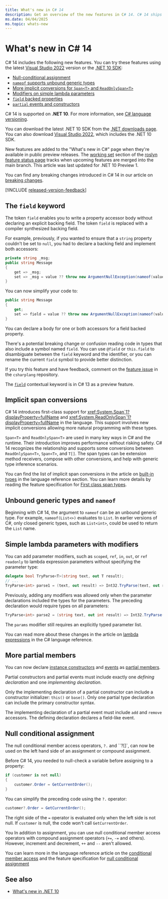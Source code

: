 ```yaml
---
title: What's new in C# 14
description: Get an overview of the new features in C# 14. C# 14 ships with .NET 10.
ms.date: 04/04/2025
ms.topic: whats-new
---
```

# What's new in C# 14

C# 14 includes the following new features. You can try these features using the latest [Visual Studio 2022](https://visualstudio.microsoft.com/vs/preview/) version or the [.NET 10 SDK](https://dotnet.microsoft.com/download/dotnet):

- [Null-conditional assignment](#null-conditional-assignment)
- [`nameof` supports unbound generic types](#unbound-generic-types-and-nameof)
- [More implicit conversions for `Span<T>` and `ReadOnlySpan<T>`](#implicit-span-conversions)
- [Modifiers on simple lambda parameters](#simple-lambda-parameters-with-modifiers)
- [`field` backed properties](#the-field-keyword)
- [`partial` events and constructors](#more-partial-members)

C# 14 is supported on **.NET 10**. For more information, see [C# language versioning](../language-reference/configure-language-version.md).

You can download the latest .NET 10 SDK from the [.NET downloads page](https://dotnet.microsoft.com/download). You can also download [Visual Studio 2022](https://visualstudio.microsoft.com/vs/), which includes the .NET 10 SDK.

New features are added to the "What's new in C#" page when they're available in public preview releases. The [working set](https://github.com/dotnet/roslyn/blob/main/docs/Language%20Feature%20Status.md#working-set) section of the [roslyn feature status page](https://github.com/dotnet/roslyn/blob/main/docs/Language%20Feature%20Status.md) tracks when upcoming features are merged into the main branch. This article was last updated for .NET 10 Preview 1.

You can find any breaking changes introduced in C# 14 in our article on [breaking changes](~/_roslyn/docs/compilers/CSharp/Compiler%20Breaking%20Changes%20-%20DotNet%2010.md).

[!INCLUDE [released-version-feedback](./includes/released-feedback.md)]

## The `field` keyword

The token `field` enables you to write a property accessor body without declaring an explicit backing field. The token `field` is replaced with a compiler synthesized backing field.

For example, previously, if you wanted to ensure that a `string` property couldn't be set to `null`, you had to declare a backing field and implement both accessors:

```csharp
private string _msg;
public string Message
{
    get => _msg;
    set => _msg = value ?? throw new ArgumentNullException(nameof(value));
}
```

You can now simplify your code to:

```csharp
public string Message
{
    get;
    set => field = value ?? throw new ArgumentNullException(nameof(value));
}
```

You can declare a body for one or both accessors for a field backed property.

There's a potential breaking change or confusion reading code in types that also include a symbol named `field`. You can use `@field` or `this.field` to disambiguate between the `field` keyword and the identifier, or you can rename the current `field` symbol to provide better distinction.

If you try this feature and have feedback, comment on the [feature issue](https://github.com/dotnet/csharplang/issues/140) in the `csharplang` repository.

The [`field`](../language-reference/keywords/field.md) contextual keyword is in C# 13 as a preview feature.

## Implicit span conversions

C# 14 introduces first-class support for <xref:System.Span`1?displayProperty=fullName> and <xref:System.ReadOnlySpan`1?displayProperty=fullName> in the language. This support involves new implicit conversions allowing more natural programming with these types.

`Span<T>` and `ReadOnlySpan<T>` are used in many key ways in C# and the runtime. Their introduction improves performance without risking safety. C# 14 recognizes the relationship and supports some conversions between `ReadOnlySpan<T>`, `Span<T>`, and `T[]`. The span types can be extension method receivers, compose with other conversions, and help with generic type inference scenarios.

You can find the list of implicit span conversions in the article on [built-in types](../language-reference/builtin-types/built-in-types.md) in the language reference section. You can learn more details by reading the feature specification for [First class span types](~/_csharplang/proposals/first-class-span-types.md).

## Unbound generic types and `nameof`

Beginning with C# 14, the argument to `nameof` can be an unbound generic type. For example, `nameof(List<>)` evaluates to `List`. In earlier versions of C#, only closed generic types, such as `List<int>`, could be used to return the `List` name.

## Simple lambda parameters with modifiers

You can add parameter modifiers, such as `scoped`, `ref`, `in`, `out`, or `ref readonly` to lambda expression parameters without specifying the parameter type:

```csharp
delegate bool TryParse<T>(string text, out T result);
// ...
TryParse<int> parse1 = (text, out result) => Int32.TryParse(text, out result);
```

Previously, adding any modifiers was allowed only when the parameter declarations included the types for the parameters. The preceding declaration would require types on all parameters:

```csharp
TryParse<int> parse2 = (string text, out int result) => Int32.TryParse(text, out result);
```

The `params` modifier still requires an explicitly typed parameter list.

You can read more about these changes in the article on [lambda expressions](../language-reference/operators/lambda-expressions.md#input-parameters-of-a-lambda-expression) in the C# language reference.

## More partial members

You can now declare [instance constructors](../programming-guide/classes-and-structs/constructors.md#partial-constructors) and [events](../event-pattern.md) as [partial members](../language-reference/keywords/partial-member.md).

Partial constructors and partial events must include exactly one *defining declaration* and one *implementing declaration*.

Only the implementing declaration of a partial constructor can include a constructor initializer: `this()` or `base()`. Only one partial type declaration can include the primary constructor syntax.

The implementing declaration of a partial event must include `add` and `remove` accessors. The defining declaration declares a field-like event.

## Null conditional assignment

The null conditional member access operators, `?.` and ``?[]`, can now be used on the left hand side of an assignment or compound assignment.

Before C# 14, you needed to null-check a variable before assigning to a property:

```csharp
if (customer is not null)
{
    customer.Order = GetCurrentOrder();
}
```

You can simplify the preceding code using the `?.` operator:

```csharp
customer?.Order = GetCurrentOrder();
```

The right side of the `=` operator is evaluated only when the left side is not null. If `customer` is null, the code won't call `GetCurrentOrder`.

You In addition to assignment, you can use null conditional member access operators with compound assignment operators (`+=`, `-=` and others). However, increment and decrement, `++` and `--` aren't allowed.

You can learn more in the language reference article on the [conditional member access](../language-reference/operators/member-access-operators.md#null-conditional-operators--and-) and the feature specification for [null conditional assignment](~/_csharplang/proposals/null-conditional-assignment.md)

## See also

- [What's new in .NET 10](../../core/whats-new/dotnet-10/overview.md)
